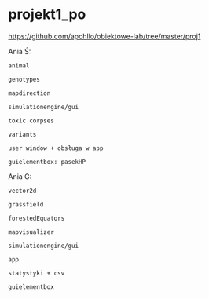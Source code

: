 # projekt1_po

https://github.com/apohllo/obiektowe-lab/tree/master/proj1

Ania Ś:

    animal
    
    genotypes
    
    mapdirection
    
    simulationengine/gui

    toxic corpses
    
    variants
    
    user window + obsługa w app
    
    guielementbox: pasekHP
    

Ania G:

    vector2d
    
    grassfield
        
    forestedEquators
    
    mapvisualizer
    
    simulationengine/gui

    app
    
    statystyki + csv
    
    guielementbox
    
    
